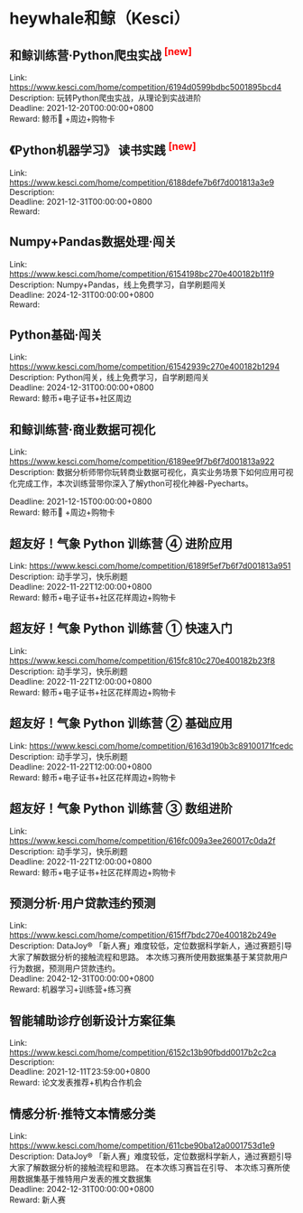 # heywhale和鲸（Kesci）



## 和鲸训练营·Python爬虫实战 <sup style="color:red">[new]<sup>  

Link: https://www.kesci.com/home/competition/6194d0599bdbc5001895bcd4  
Description: 玩转Python爬虫实战，从理论到实战进阶  
Deadline: 2021-12-20T00:00:00+0800  
Reward: 鲸币🐳 +周边+购物卡  


## 《Python机器学习》 读书实践 <sup style="color:red">[new]<sup>  

Link: https://www.kesci.com/home/competition/6188defe7b6f7d001813a3e9  
Description:   
Deadline: 2021-12-31T00:00:00+0800  
Reward:   


## Numpy+Pandas数据处理·闯关

Link: https://www.kesci.com/home/competition/6154198bc270e400182b11f9  
Description: Numpy+Pandas，线上免费学习，自学刷题闯关  
Deadline: 2024-12-31T00:00:00+0800  
Reward:   


## Python基础·闯关

Link: https://www.kesci.com/home/competition/61542939c270e400182b1294  
Description: Python闯关，线上免费学习，自学刷题闯关  
Deadline: 2024-12-31T00:00:00+0800  
Reward: 鲸币+电子证书+社区周边  


## 和鲸训练营·商业数据可视化

Link: https://www.kesci.com/home/competition/6189ee9f7b6f7d001813a922  
Description: 数据分析师带你玩转商业数据可视化，真实业务场景下如何应用可视化完成工作，本次训练营带你深入了解ython可视化神器-Pyecharts。
  
Deadline: 2021-12-15T00:00:00+0800  
Reward: 鲸币🐳 +周边+购物卡  


## 超友好！气象 Python 训练营  ④ 进阶应用

Link: https://www.kesci.com/home/competition/6189f5ef7b6f7d001813a951  
Description: 动手学习，快乐刷题  
Deadline: 2022-11-22T12:00:00+0800  
Reward: 鲸币+电子证书+社区花样周边+购物卡  


## 超友好！气象 Python 训练营 ① 快速入门

Link: https://www.kesci.com/home/competition/615fc810c270e400182b23f8  
Description: 动手学习，快乐刷题  
Deadline: 2022-11-22T12:00:00+0800  
Reward: 鲸币+电子证书+社区花样周边+购物卡  


## 超友好！气象 Python 训练营 ② 基础应用

Link: https://www.kesci.com/home/competition/6163d190b3c89100171fcedc  
Description: 动手学习，快乐刷题  
Deadline: 2022-11-22T12:00:00+0800  
Reward: 鲸币+电子证书+社区花样周边+购物卡  


## 超友好！气象 Python 训练营 ③ 数组进阶

Link: https://www.kesci.com/home/competition/616fc009a3ee260017c0da2f  
Description: 动手学习，快乐刷题  
Deadline: 2022-11-22T12:00:00+0800  
Reward: 鲸币+电子证书+社区花样周边+购物卡  


## 预测分析·用户贷款违约预测

Link: https://www.kesci.com/home/competition/615ff7bdc270e400182b249e  
Description: DataJoy® 「新人赛」难度较低，定位数据科学新人，通过赛题引导大家了解数据分析的接触流程和思路。
本次练习赛所使用数据集基于某贷款用户行为数据，预测用户贷款违约。  
Deadline: 2042-12-31T00:00:00+0800  
Reward: 机器学习+训练营+练习赛  


## 智能辅助诊疗创新设计方案征集

Link: https://www.kesci.com/home/competition/6152c13b90fbdd0017b2c2ca  
Description:   
Deadline: 2021-12-11T23:59:00+0800  
Reward: 论文发表推荐+机构合作机会  


## 情感分析·推特文本情感分类

Link: https://www.kesci.com/home/competition/611cbe90ba12a0001753d1e9  
Description: DataJoy® 「新人赛」难度较低，定位数据科学新人，通过赛题引导大家了解数据分析的接触流程和思路。
在本次练习赛旨在引导、
本次练习赛所使用数据集基于推特用户发表的推文数据集  
Deadline: 2042-12-31T00:00:00+0800  
Reward: 新人赛  

